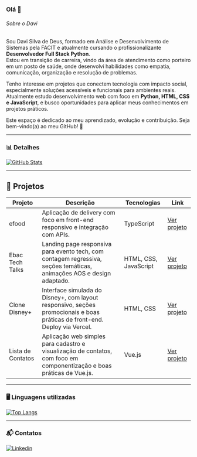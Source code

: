 ### Olá 👋

###### Sobre o Davi

Sou Davi Silva de Deus, formado em Análise e Desenvolvimento de Sistemas pela FACIT e atualmente cursando o profissionalizante **Desenvolvedor Full Stack Python**.  
Estou em transição de carreira, vindo da área de atendimento como porteiro em um posto de saúde, onde desenvolvi habilidades como empatia, comunicação, organização e resolução de problemas.

Tenho interesse em projetos que conectem tecnologia com impacto social, especialmente soluções acessíveis e funcionais para ambientes reais.  
Atualmente estudo desenvolvimento web com foco em **Python, HTML, CSS e JavaScript**, e busco oportunidades para aplicar meus conhecimentos em projetos práticos.

Este espaço é dedicado ao meu aprendizado, evolução e contribuição. Seja bem-vindo(a) ao meu GitHub! 🚀

---

### 📊 Detalhes
[![GitHub Stats](https://github-readme-stats.vercel.app/api?username=davisdeus&show_icons=true&theme=dark&cache_seconds=1800)](https://github.com/davisdeus)

---

## 📂 Projetos

| Projeto           | Descrição                                                                                                         | Tecnologias             | Link                                                                 |
|-------------------|--------------------------------------------------------------------------------------------------------------------|--------------------------|----------------------------------------------------------------------|
| efood             | Aplicação de delivery com foco em front-end responsivo e integração com APIs.                                     | TypeScript               | [Ver projeto](https://github.com/davisdeus/efood)                   |
| Ebac Tech Talks   | Landing page responsiva para evento tech, com contagem regressiva, seções temáticas, animações AOS e design adaptado. | HTML, CSS, JavaScript    | [Ver projeto](https://github.com/davisdeus/Ebac_tech_talks)         |
| Clone Disney+     | Interface simulada do Disney+, com layout responsivo, seções promocionais e boas práticas de front-end. Deploy via Vercel. | HTML, CSS                | [Ver projeto](https://github.com/davisdeus/clone_disneyplus)        |
| Lista de Contatos | Aplicação web simples para cadastro e visualização de contatos, com foco em componentização e boas práticas de Vue.js. | Vue.js                   | [Ver projeto](https://github.com/davisdeus/LIstaDeContatos)         |






---

### 🖥 Linguagens utilizadas
[![Top Langs](https://github-readme-stats.vercel.app/api/top-langs/?username=davisdeus&layout=compact&theme=dark&cache_seconds=1800)](https://github.com/davisdeus)

---

### 📬 Contatos
[<img src="https://img.shields.io/badge/LinkedIn-0077B5?style=for-the-badge&logo=linkedin&logoColor=white" alt="Linkedin">](https://www.linkedin.com/in/davi-de-deus-developer-full-stack//)
